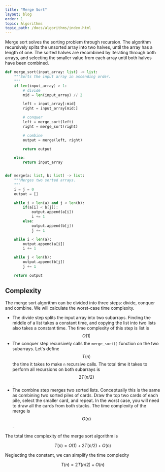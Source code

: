 ```yaml
---
title: "Merge Sort"
layout: blog
order: 1
topic: Algorithms
topic_path: /docs/algorithms/index.html
---
```

Merge sort solves the sorting problem through recursion. The algorithm recursively splits the unsorted array into two halves, until the array has a length of one. The sorted halves are recombined by iterating through both arrays, and selecting the smaller value from each array until both halves have been combined.

```python
def merge_sort(input_array: list) -> list:
    """Sorts the input array in ascending order.
    """
    if len(input_array) > 1:
        # divide
        mid = len(input_array) // 2

        left = input_array[:mid]
        right = input_array[mid:]

        # conquer
        left = merge_sort(left)
        right = merge_sort(right)

        # combine
        output = merge(left, right)

        return output

    else:
        return input_array


def merge(a: list, b: list) -> list:
    """Merges two sorted arrays.
    """
    i = j = 0
    output = []

    while i < len(a) and j < len(b):
        if(a[i] < b[j]):
            output.append(a[i])
            i += 1
        else:
            output.append(b[j])
            j += 1

    while i < len(a):
        output.append(a[i])
        i += 1

    while j < len(b):
        output.append(b[j])
        j += 1

    return output
```

## Complexity
The merge sort algorithm can be divided into three steps: divide, conquer and combine. We will calculate the worst-case time complexity.

* The divide step splits the input array into two subarrays. Finding the middle of a list takes a constant time, and copying the list into two lists also takes a constant time. The time complexity of this step is  list is $$ O(1) $$
* The conquer step recursively calls the `merge_sort()` function on the two subarrays. Let's define $$ T(n) $$ the time it takes to make `n` recursive calls. The total time it takes to perform all recursions on both subarrays is $$ 2T(n/2) $$.
* The combine step merges two sorted lists. Conceptually this is the same as combining two sorted piles of cards. Draw the top two cards of each pile, select the smaller card, and repeat. In the worst case, you will need to draw all the cards from both stacks. The time complexity of the merge is $$ O(n) $$.

The total time complexity of the merge sort algorithm is

$$
T(n) = O(1) + 2T(n/2) + O(n)
$$

Neglecting the constant, we can simplify the time complexity

$$
T(n) = 2T(n/2) + O(n)
$$